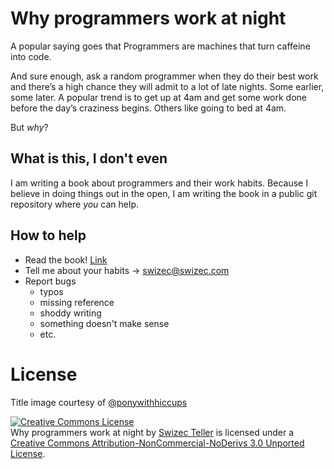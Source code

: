 
# Why programmers work at night

A popular saying goes that Programmers are machines that turn caffeine into code.

And sure enough, ask a random programmer when they do their best work and there’s a high chance they will admit to a lot of late nights. Some earlier, some later. A popular trend is to get up at 4am and get some work done before the day’s craziness begins. Others like going to bed at 4am.

But _why_?

## What is this, I don't even

I am writing a book about programmers and their work habits. Because I
believe in doing things out in the open, I am writing the book in a
public git repository where _you_ can help.

## How to help

* Read the book! [Link](https://leanpub.com/nightowls)
* Tell me about your habits -> swizec@swizec.com
* Report bugs
  * typos
  * missing reference
  * shoddy writing
  * something doesn't make sense
  * etc.

# License

Title image courtesy of [@ponywithhiccups](https://twitter.com/ponywithhiccups)

<a rel="license" href="http://creativecommons.org/licenses/by-nc-nd/3.0/deed.en_US"><img alt="Creative Commons License" style="border-width:0" src="http://i.creativecommons.org/l/by-nc-nd/3.0/88x31.png" /></a><br /><span xmlns:dct="http://purl.org/dc/terms/" href="http://purl.org/dc/dcmitype/Text" property="dct:title" rel="dct:type">Why programmers work at night</span> by <a xmlns:cc="http://creativecommons.org/ns#" href="https://leanpub.com/nightowls" property="cc:attributionName" rel="cc:attributionURL">Swizec Teller</a> is licensed under a <a rel="license" href="http://creativecommons.org/licenses/by-nc-nd/3.0/deed.en_US">Creative Commons Attribution-NonCommercial-NoDerivs 3.0 Unported License</a>.
